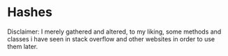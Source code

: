 # Hashes
 
Disclaimer: I merely gathered and altered, to my liking, some methods and classes i have seen in stack overflow and other websites in order to use them later.
